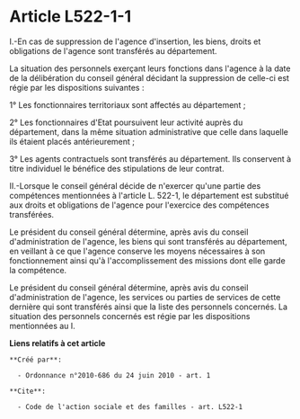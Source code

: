 # Article L522-1-1

I.-En cas de suppression de l'agence d'insertion, les biens, droits et obligations de l'agence sont transférés au
département. 

La situation des personnels exerçant leurs fonctions dans l'agence à la date de la délibération du conseil général décidant
la suppression de celle-ci est régie par les dispositions suivantes : 

1° Les fonctionnaires territoriaux sont affectés au département ; 

2° Les fonctionnaires d'Etat poursuivent leur activité auprès du département, dans la même situation administrative que celle
dans laquelle ils étaient placés antérieurement ; 

3° Les agents contractuels sont transférés au département. Ils conservent à titre individuel le bénéfice des stipulations de
leur contrat. 

II.-Lorsque le conseil général décide de n'exercer qu'une partie des compétences mentionnées à l'article L. 522-1, le
département est substitué aux droits et obligations de l'agence pour l'exercice des compétences transférées. 

Le président du conseil général détermine, après avis du conseil d'administration de l'agence, les biens qui sont transférés
au département, en veillant à ce que l'agence conserve les moyens nécessaires à son fonctionnement ainsi qu'à
l'accomplissement des missions dont elle garde la compétence. 

Le président du conseil général détermine, après avis du conseil d'administration de l'agence, les services ou parties de
services de cette dernière qui sont transférés ainsi que la liste des personnels concernés. La situation des personnels
concernés est régie par les dispositions mentionnées au I.

**Liens relatifs à cet article**

	**Créé par**:

	  - Ordonnance n°2010-686 du 24 juin 2010 - art. 1

	**Cite**:

	  - Code de l'action sociale et des familles - art. L522-1
